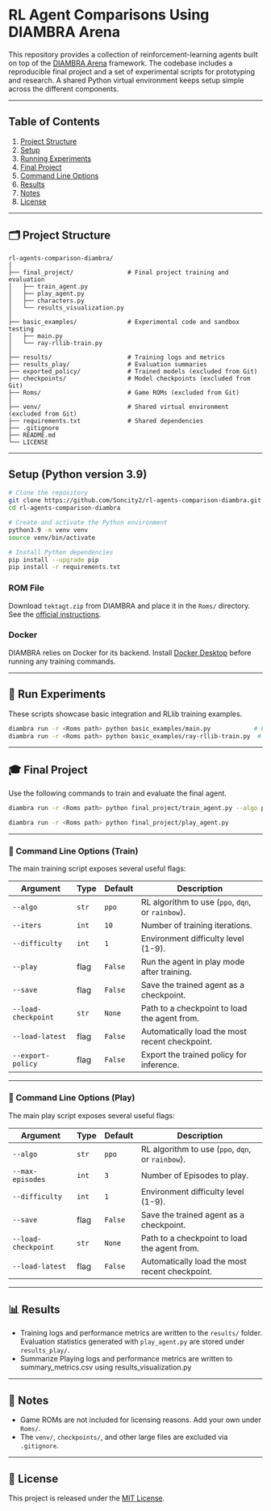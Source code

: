 # RL Agent Comparisons Using DIAMBRA Arena

This repository provides a collection of reinforcement-learning agents built on top of the [DIAMBRA Arena](https://diambra.ai/) framework. The codebase includes a reproducible final project and a set of experimental scripts for prototyping and research. A shared Python virtual environment keeps setup simple across the different components.

---

## Table of Contents

1. [Project Structure](#-project-structure)
2. [Setup](#setup-python-version-39)
3. [Running Experiments](#-run-experiments)
4. [Final Project](#-final-project)
5. [Command Line Options](#-command-line-options)
6. [Results](#-results)
7. [Notes](#-notes)
8. [License](#-license)

---

## 🗂 Project Structure

```
rl-agents-comparison-diambra/
│
├── final_project/               # Final project training and evaluation
│   ├── train_agent.py
│   ├── play_agent.py
│   ├── characters.py
│   └── results_visualization.py
│
├── basic_examples/              # Experimental code and sandbox testing
│   ├── main.py
│   └── ray-rllib-train.py
│
├── results/                     # Training logs and metrics
├── results_play/                # Evaluation summaries
├── exported_policy/             # Trained models (excluded from Git)
├── checkpoints/                 # Model checkpoints (excluded from Git)
├── Roms/                        # Game ROMs (excluded from Git)
│
├── venv/                        # Shared virtual environment (excluded from Git)
├── requirements.txt             # Shared dependencies
├── .gitignore
├── README.md
└── LICENSE
```

---

## Setup (Python version 3.9)

```bash
# Clone the repository
git clone https://github.com/Soncity2/rl-agents-comparison-diambra.git
cd rl-agents-comparison-diambra

# Create and activate the Python environment
python3.9 -m venv venv
source venv/bin/activate

# Install Python dependencies
pip install --upgrade pip
pip install -r requirements.txt
```

### ROM File

Download `tektagt.zip` from DIAMBRA and place it in the `Roms/` directory. See the [official instructions](https://docs.diambra.ai/envs/games/tektagt/).

### Docker

DIAMBRA relies on Docker for its backend. Install [Docker Desktop](https://www.docker.com/products/docker-desktop/) before running any training commands.

---

## 🧪 Run Experiments

These scripts showcase basic integration and RLlib training examples.

```bash
diambra run -r <Roms path> python basic_examples/main.py            # Environment test
diambra run -r <Roms path> python basic_examples/ray-rllib-train.py  # Train via RLlib
```

---

## 🎓 Final Project

Use the following commands to train and evaluate the final agent.

```bash
diambra run -r <Roms path> python final_project/train_agent.py --algo ppo --iters 10 --save --export-policy

diambra run -r <Roms path> python final_project/play_agent.py
```

---

### 🧾 Command Line Options (Train)

The main training script exposes several useful flags:

| Argument            | Type   | Default | Description                                                |
|---------------------|--------|---------|------------------------------------------------------------|
| `--algo`            | `str`  | `ppo`   | RL algorithm to use (`ppo`, `dqn`, or `rainbow`).          |
| `--iters`           | `int`  | `10`    | Number of training iterations.                             |
| `--difficulty`      | `int`  | `1`     | Environment difficulty level (1-9).                        |
| `--play`            | flag   | `False` | Run the agent in play mode after training.                 |
| `--save`            | flag   | `False` | Save the trained agent as a checkpoint.                    |
| `--load-checkpoint` | `str`  | `None`  | Path to a checkpoint to load the agent from.               |
| `--load-latest`     | flag   | `False` | Automatically load the most recent checkpoint.             |
| `--export-policy`   | flag   | `False` | Export the trained policy for inference.                   |

----

### 🧾 Command Line Options (Play)
The main play script exposes several useful flags:

| Argument            | Type   | Default | Description                                       |
|---------------------|--------|---------|---------------------------------------------------|
| `--algo`            | `str`  | `ppo`   | RL algorithm to use (`ppo`, `dqn`, or `rainbow`). |
| `--max-episodes`    | `int`  | `3`     | Number of Episodes to play.                       |
| `--difficulty`      | `int`  | `1`     | Environment difficulty level (1-9).               |
| `--save`            | flag   | `False` | Save the trained agent as a checkpoint.           |
| `--load-checkpoint` | `str`  | `None`  | Path to a checkpoint to load the agent from.      |
| `--load-latest`     | flag   | `False` | Automatically load the most recent checkpoint.    |


---

## 📊 Results

- Training logs and performance metrics are written to the `results/` folder. Evaluation statistics generated with `play_agent.py` are stored under `results_play/`.
- Summarize Playing logs and performance metrics are written to summary_metrics.csv using results_visualization.py

---

## 📁 Notes

- Game ROMs are not included for licensing reasons. Add your own under `Roms/`.
- The `venv/`, `checkpoints/`, and other large files are excluded via `.gitignore`.

---

## 📜 License

This project is released under the [MIT License](LICENSE).
